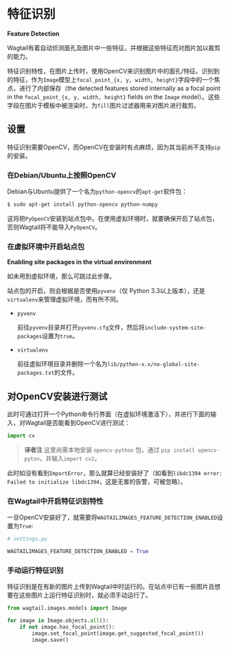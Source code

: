 # 特征识别

__Feature Detection__

Wagtail有着自动侦测面孔及图片中一些特征，并根据这些特征而对图片加以裁剪的能力。

特征识别特性，在图片上传时，使用OpenCV来识别图片中的面孔/特征。识别到的特征，作为`Image`模型上`focal_point_{x, y, width, height}`字段中的一个焦点，进行了内部保存（the detected features stored internally as a focal point in the `focal_point_{x, y, width, height}` fields on the `Image` model）。这些字段在图片于模板中被渲染时，为`fill`图片过滤器用来对图片进行裁剪。

## 设置

特征识别需要OpenCV，而OpenCV在安装时有点麻烦，因为其当前尚不支持`pip`的安装。

### 在Debian/Ubuntu上按照OpenCV

Debian与Ubuntu提供了一个名为`python-opencv`的`apt-get`软件包：

```sh
$ sudo apt-get install python-opencv python-numpy
```

这将把`PyOpenCV`安装到站点包中。在使用虚拟环境时，就要确保开启了站点包，否则Wagtail将不能导入`PyOpenCV`。

### 在虚拟环境中开启站点包

__Enabling site packages in the virtual environment__

如未用到虚拟环境，那么可跳过此步骤。

站点包的开启，则会根据是否使用`pyvenv`（仅 Python 3.3以上版本），还是`virtualenv`来管理虚拟环境，而有所不同。

+ `pyvenv`

    前往`pyvenv`目录并打开`pyvenv.cfg`文件，然后将`include-system-site-packages`设置为`true`。


+ `virtualenv`

    前往虚拟环境目录并删除一个名为`lib/python-x.x/no-global-site-packages.txt`的文件。

## 对OpenCV安装进行测试

此时可通过打开一个Python命令行界面（在虚拟环境激活下），并进行下面的输入，对Wagtail是否能看到OpenCV进行测试：

```python
import cv
```

> **译者注** 这里尚需本地安装 `opencv-python` 包，通过 `pip install opencv-pyton`，并输入`import cv2`。

此时如没有看到`ImportError`，那么就算已经安装好了（如看到`libdc1394 error: Failed to initialize libdc1394`，这是无害的告警，可被忽略）。

### 在Wagtail中开启特征识别特性

一旦OpenCV安装好了，就需要将`WAGTAILIMAGES_FEATURE_DETECTION_ENABLED`设置为`True`:

```python
# settings.py

WAGTAILIMAGES_FEATURE_DETECTION_ENABLED = True
```

### 手动运行特征识别

特征识别是在有新的图片上传到Wagtail中时运行的。在站点中已有一些图片且想要在这些图片上运行特征识别时，就必须手动运行了。

```python
from wagtail.images.models import Image

for image in Image.objects.all():
    if not image.has_focal_point():
        image.set_focal_point(image.get_suggested_focal_point())
        image.save()
```
